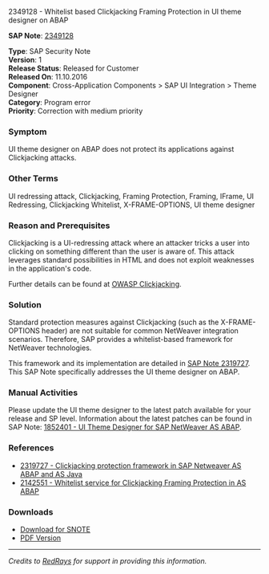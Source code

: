 2349128 - Whitelist based Clickjacking Framing Protection in UI theme designer on ABAP

**SAP Note**: [2349128](https://me.sap.com/notes/2349128)

**Type**: SAP Security Note  
**Version**: 1  
**Release Status**: Released for Customer  
**Released On**: 11.10.2016  
**Component**: Cross-Application Components > SAP UI Integration > Theme Designer  
**Category**: Program error  
**Priority**: Correction with medium priority

### Symptom
UI theme designer on ABAP does not protect its applications against Clickjacking attacks.

### Other Terms
UI redressing attack, Clickjacking, Framing Protection, Framing, IFrame, UI Redressing, Clickjacking Whitelist, X-FRAME-OPTIONS, UI theme designer

### Reason and Prerequisites
Clickjacking is a UI-redressing attack where an attacker tricks a user into clicking on something different than the user is aware of. This attack leverages standard possibilities in HTML and does not exploit weaknesses in the application's code.

Further details can be found at [OWASP Clickjacking](https://www.owasp.org/index.php/Clickjacking).

### Solution
Standard protection measures against Clickjacking (such as the X-FRAME-OPTIONS header) are not suitable for common NetWeaver integration scenarios. Therefore, SAP provides a whitelist-based framework for NetWeaver technologies.

This framework and its implementation are detailed in [SAP Note 2319727](https://me.sap.com/notes/2319727). This SAP Note specifically addresses the UI theme designer on ABAP.

### Manual Activities
Please update the UI theme designer to the latest patch available for your release and SP level. Information about the latest patches can be found in SAP Note: [1852401 - UI Theme Designer for SAP NetWeaver AS ABAP](https://me.sap.com/notes/1852401).

### References
- [2319727 - Clickjacking protection framework in SAP Netweaver AS ABAP and AS Java](https://me.sap.com/notes/2319727)
- [2142551 - Whitelist service for Clickjacking Framing Protection in AS ABAP](https://me.sap.com/notes/2142551)

### Downloads
- [Download for SNOTE](https://notesdownloads.sap.com/note/0040000013874902017)
- [PDF Version](https://userapps.support.sap.com/sap/support/sfm/notes/print/0002349128?language=en-US&token=ECE9DCFCA5FC882D086223A9E3005EE1)

---

*Credits to [RedRays](https://redrays.io) for support in providing this information.*